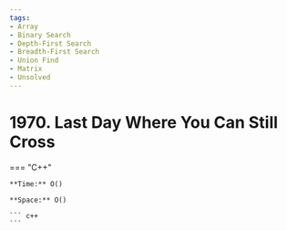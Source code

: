 ```yaml
---
tags:
- Array
- Binary Search
- Depth-First Search
- Breadth-First Search
- Union Find
- Matrix
- Unsolved
---
```



# 1970. Last Day Where You Can Still Cross

=== "C++"

    **Time:** O()

    **Space:** O()

    ``` c++
    ```